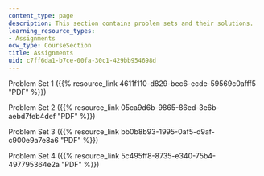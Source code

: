 ```yaml
---
content_type: page
description: This section contains problem sets and their solutions.
learning_resource_types:
- Assignments
ocw_type: CourseSection
title: Assignments
uid: c7ff6da1-b7ce-00fa-30c1-429bb954698d
---
```


Problem Set 1 ({{% resource_link 4611f110-d829-bec6-ecde-59569c0afff5 "PDF" %}})

Problem Set 2 ({{% resource_link 05ca9d6b-9865-86ed-3e6b-aebd7feb4def "PDF" %}})

Problem Set 3 ({{% resource_link bb0b8b93-1995-0af5-d9af-c900e9a7e8a6 "PDF" %}})

Problem Set 4 ({{% resource_link 5c495ff8-8735-e340-75b4-497795364e2a "PDF" %}})